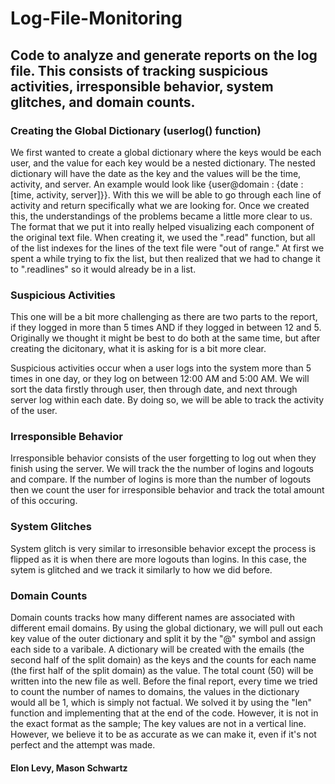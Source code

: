 # Log-File-Monitoring
## Code to analyze and generate reports on the log file. This consists of tracking suspicious activities, irresponsible behavior, system glitches, and domain counts.

### **Creating the Global Dictionary (userlog() function)**
We first wanted to create a global dictionary where the keys would be each user, and the value for each key would be a nested dictionary. The nested dictionary will have the date as the key and the values will be the time, activity, and server. An example would look like {user@domain : {date : [time, activity, server]}}. With this we will be able to go through each line of activity and return specifically what we are looking for. Once we created this, the understandings of the problems became a little more clear to us. The format that we put it into really helped visualizing each component of the original text file. When creating it, we used the ".read" function, but all of the list indexes for the lines of the text file were "out of range." At first we spent a while trying to fix the list, but then realized that we had to change it to ".readlines" so it would already be in a list. 

### **Suspicious Activities** 
This one will be a bit more challenging as there are two parts to the report, if they logged in more than 5 times AND if they logged in between 12 and 5.  Originally we thought it might be best to do both at the same time, but after creating the dicitonary, what it is asking for is a bit more clear. 

Suspicious activities occur when a user logs into the system more than 5 times in one day, or they log on between 12:00 AM and 5:00 AM. We will sort the data firstly through user, then through date, and next through server log within each date. By doing so, we will be able to track the activity of the user. 


### **Irresponsible Behavior**
Irresponsible behavior consists of the user forgetting to log out when they finish using the server. We will track the the number of logins and logouts and compare. If the number of logins is more than the number of logouts then we count the user for irresponsible behavior and track the total amount of this occuring. 

### **System Glitches**
System glitch is very similar to irresonsible behavior except the process is flipped as it is when there are more logouts than logins. In this case, the sytem is glitched and we track it similarly to how we did before. 

### **Domain Counts**
Domain counts tracks how many different names are associated with different email domains. By using the global dictionary,  we will pull out each key value of the outer dictionary and split it by the "@" symbol and assign each side to a varibale. A dictionary will be created with the emails (the second half of the split domain) as the keys and the counts for each name (the first half of the split domain) as the value. The total count (50) will be written into the new file as well. Before the final report, every time we tried to count the number of names to domains, the values in the dictionary would all be 1, which is simply not factual. We solved it by using the "len" function and implementing that at the end of the code. However, it is not in the exact format as the sample; The key values are not in a vertical line. However, we believe it to be as accurate as we can make it, even if it's not perfect and the attempt was made. 

#### Elon Levy, Mason Schwartz
